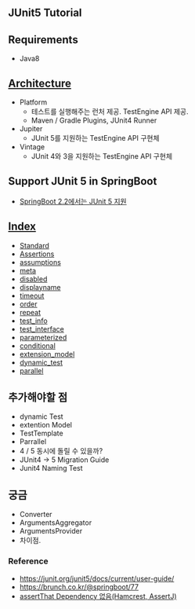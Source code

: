 ## JUnit5 Tutorial

## Requirements
- Java8

## [Architecture](https://github.com/junit-team/junit5-workshop/blob/master/slides/05_modularization/modularization.md)
- Platform
    - 테스트를 실행해주는 런처 제공. TestEngine API 제공.
    - Maven / Gradle Plugins, JUnit4 Runner
- Jupiter
    - JUnit 5를 지원하는 TestEngine API 구현체
- Vintage 
    - JUnit 4와 3을 지원하는 TestEngine API 구현체

## Support JUnit 5 in SpringBoot
- [SpringBoot 2.2에서는 JUnit 5 지원](https://github.com/spring-projects/spring-boot/wiki/Spring-Boot-2.2-Release-Notes#junit-5)

## [Index](https://github.com/NESOY/junit5-example/tree/master/src/test/java)
- [Standard](https://github.com/NESOY/junit5-example/tree/master/src/test/java/standard)
- [Assertions](https://github.com/NESOY/junit5-example/tree/master/src/test/java/assertions)
- [assumptions](https://github.com/NESOY/junit5-example/tree/master/src/test/java/assumptions)
- [meta](https://github.com/NESOY/junit5-example/tree/master/src/test/java/meta)
- [disabled](https://github.com/NESOY/junit5-example/tree/master/src/test/java/disabled)
- [displayname](https://github.com/NESOY/junit5-example/tree/master/src/test/java/displayname)
- [timeout](https://github.com/NESOY/junit5-example/tree/master/src/test/java/timeout)
- [order](https://github.com/NESOY/junit5-example/tree/master/src/test/java/order)
- [repeat](https://github.com/NESOY/junit5-example/tree/master/src/test/java/repeat)
- [test_info](https://github.com/NESOY/junit5-example/tree/master/src/test/java/test_info)
- [test_interface](https://github.com/NESOY/junit5-example/tree/master/src/test/java/test_interface)
- [parameterized](https://github.com/NESOY/junit5-example/tree/master/src/test/java/parameterized)
- [conditional](https://github.com/NESOY/junit5-example/tree/master/src/test/java/conditional)
- [extension_model](https://github.com/NESOY/junit5-example/tree/master/src/test/java/extension_model)
- [dynamic_test](https://github.com/NESOY/junit5-example/tree/master/src/test/java/dynamic_test)
- [parallel](https://github.com/NESOY/junit5-example/tree/master/src/test/java/parallel)

## 추가해야할 점
- dynamic Test
- extention Model
- TestTemplate
- Parrallel
- 4 / 5 동시에 돌릴 수 있을까?
- JUnit4 -> 5 Migration Guide
- Junit4 Naming Test

## 궁금
- Converter
- ArgumentsAggregator
- ArgumentsProvider
- 차이점.

### Reference
- <https://junit.org/junit5/docs/current/user-guide/>
- <https://brunch.co.kr/@springboot/77>
- [assertThat Dependency 없음(Hamcrest, AssertJ)](https://github.com/junit-team/junit5/issues/147)